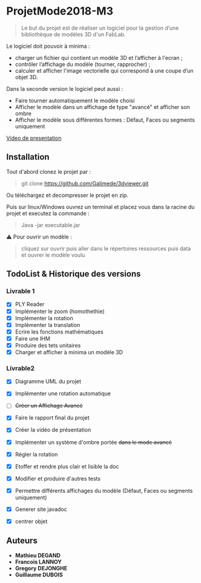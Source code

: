 # ProjetMode2018-M3

> Le but du projet est de réaliser un logiciel pour la gestion d’une bibliothèque de modèles 3D d'un FabLab.

Le logiciel doit pouvoir à minima : 
* charger un fichier qui contient un modèle 3D et l’afficher à l'ecran ;
* contrôler l’affichage du modèle (tourner, rapprocher) ;
* calculer et afficher l'image vectorielle qui correspond à une coupe d’un objet 3D.

Dans la seconde version le logiciel peut aussi : 
* Faire tourner automatiquement le modèle choisi
* Afficher le modèle dans un affichage de type "avancé" et afficher son ombre
* Afficher le modèle sous différentes formes : Défaut, Faces ou segments uniquement

[Video de presentation](https://youtu.be/_bQ6GyxH45I)


## Installation

Tout d'abord clonez le projet par : 
> git clone https://github.com/Galimede/3dviewer.git

Ou téléchargez et decompresser le projet en zip.

Puis sur linux/Windows ouvrez un terminal et placez vous dans la racine du projet et executez la commande : 

> Java -jar executable.jar

⚠ Pour ouvrir un modèle :
> cliquez sur ouvrir puis aller dans le répertoires ressources puis data et ouvrer le modèle voulu

## TodoList & Historique des versions

### Livrable 1

- [x] PLY Reader
- [x] Implémenter le zoom (homothethie)
- [x] Implémenter la rotation
- [x] Implémenter la translation
- [x] Ecrire les fonctions mathématiques
- [x] Faire une IHM
- [x] Produire des tets unitaires
- [x] Charger et afficher à minima un modèle 3D

### Livrable2

- [x] Diagramme UML du projet
- [x] Implémenter une rotation automatique
- [ ] ~~Créer un Affichage Avancé~~
- [x] Faire le rapport final du projet
- [x] Créer la vidéo de présentation 
- [x] Implémenter un système d'ombre portée ~~dans le mode avancé~~
- [x] Régler la rotation 
- [x] Etoffer et rendre plus clair et lisible la doc
- [x] Modifier et produire d'autres tests 
- [x] Permettre différents affichages du modèle (Défaut, Faces ou segments uniquement)
- [x] Generer site javadoc
- [x] centrer objet


## Auteurs

* **Mathieu DEGAND**
* **Francois LANNOY**
* **Gregory DEJONGHE**
* **Guillaume DUBOIS** 
